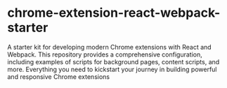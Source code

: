 # chrome-extension-react-webpack-starter
A starter kit for developing modern Chrome extensions with React and Webpack. This repository provides a comprehensive configuration, including examples of scripts for background pages, content scripts, and more. Everything you need to kickstart your journey in building powerful and responsive Chrome extensions
